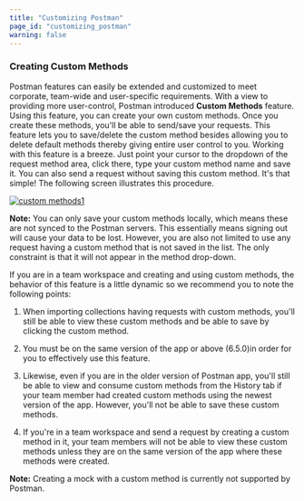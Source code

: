 ```yaml
---
title: "Customizing Postman"
page_id: "customizing_postman"
warning: false
---
```


### Creating Custom Methods

Postman features can easily be extended and customized to meet corporate, team-wide and user-specific requirements. With a view to providing more user-control, Postman introduced **Custom Methods** feature. Using this feature, you can create your own custom methods. Once you create these methods, you'll be able to send/save your requests. This feature lets you to save/delete the custom method besides allowing you to delete default methods thereby giving entire user control to you. Working with this feature is a breeze. Just point your cursor to the dropdown of the request method area, click there, type your custom method name and save it. You can also send a request without saving this custom method. It's that simple! The following screen illustrates this procedure. 

[![custom methods1](https://s3.amazonaws.com/postman-static-getpostman-com/postman-docs/custom_methods4.gif)](https://s3.amazonaws.com/postman-static-getpostman-com/postman-docs/custom_methods4.gif)

**Note:** You can only save your custom methods locally, which means these are not synced to the Postman servers. This essentially means signing out will cause your data to be lost. However, you are also not limited to use any request having a custom method that is not saved in the list. The only constraint is that it will not appear in the method drop-down.   

If you are in a team workspace and creating and using custom methods, the behavior of this feature is a little dynamic so we recommend you to note the following points:

1. When importing collections having requests with custom methods, you'll still be able to view these custom methods and be able to save by clicking the custom method.

2. You must be on the same version of the app or above (6.5.0)in order for you to effectively use this feature. 

3. Likewise, even if you are in the older version of Postman app, you'll still be able to view and consume custom methods from the History tab if your team member had created custom methods using the newest version of the app. However, you'll not be able to save these custom methods.

4. If you're in a team workspace and send a request by creating a custom method in it, your team members will not be able to view these custom methods unless they are on the same version of the app where these methods were created.

**Note:** Creating a mock with a custom method is currently not supported by Postman.






  

